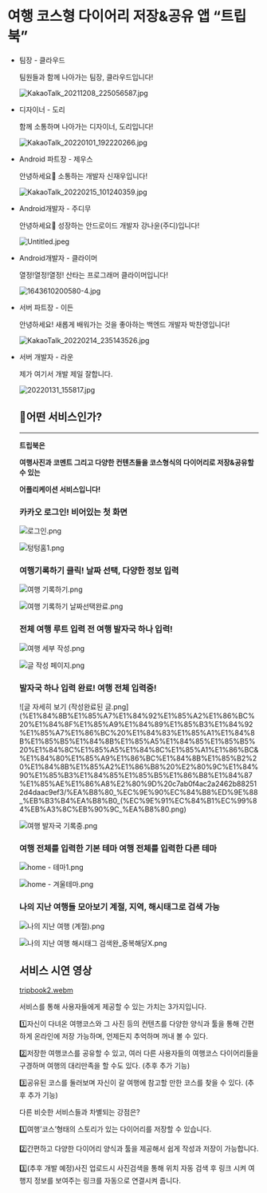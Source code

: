 # 여행 코스형 다이어리 저장&공유 앱 “트립북”

- 팀장 - 클라우드
    
    팀원들과 함께 나아가는 팀장, 클라우드입니다!
    
    ![KakaoTalk_20211208_225056587.jpg](%E1%84%8B%E1%85%A7%E1%84%92%E1%85%A2%E1%86%BC%20%E1%84%8F%E1%85%A9%E1%84%89%E1%85%B3%E1%84%92%E1%85%A7%E1%86%BC%20%E1%84%83%E1%85%A1%E1%84%8B%E1%85%B5%E1%84%8B%E1%85%A5%E1%84%85%E1%85%B5%20%E1%84%8C%E1%85%A5%E1%84%8C%E1%85%A1%E1%86%BC&%E1%84%80%E1%85%A9%E1%86%BC%E1%84%8B%E1%85%B2%20%E1%84%8B%E1%85%A2%E1%86%B8%20%E2%80%9C%E1%84%90%E1%85%B3%E1%84%85%E1%85%B5%E1%86%B8%E1%84%87%E1%85%AE%E1%86%A8%E2%80%9D%20c7ab0f4ac2a2462b882512d4daac9ef3/KakaoTalk_20211208_225056587.jpg)
    
- 디자이너 - 도리
    
    함께 소통하며 나아가는 디자이너, 도리입니다!
    
    ![KakaoTalk_20220101_192220266.jpg](%E1%84%8B%E1%85%A7%E1%84%92%E1%85%A2%E1%86%BC%20%E1%84%8F%E1%85%A9%E1%84%89%E1%85%B3%E1%84%92%E1%85%A7%E1%86%BC%20%E1%84%83%E1%85%A1%E1%84%8B%E1%85%B5%E1%84%8B%E1%85%A5%E1%84%85%E1%85%B5%20%E1%84%8C%E1%85%A5%E1%84%8C%E1%85%A1%E1%86%BC&%E1%84%80%E1%85%A9%E1%86%BC%E1%84%8B%E1%85%B2%20%E1%84%8B%E1%85%A2%E1%86%B8%20%E2%80%9C%E1%84%90%E1%85%B3%E1%84%85%E1%85%B5%E1%86%B8%E1%84%87%E1%85%AE%E1%86%A8%E2%80%9D%20c7ab0f4ac2a2462b882512d4daac9ef3/KakaoTalk_20220101_192220266.jpg)
    

- Android 파트장 - 제우스
    
    안녕하세요👋 소통하는 개발자 신재우입니다!
    
    ![KakaoTalk_20220215_101240359.jpg](%E1%84%8B%E1%85%A7%E1%84%92%E1%85%A2%E1%86%BC%20%E1%84%8F%E1%85%A9%E1%84%89%E1%85%B3%E1%84%92%E1%85%A7%E1%86%BC%20%E1%84%83%E1%85%A1%E1%84%8B%E1%85%B5%E1%84%8B%E1%85%A5%E1%84%85%E1%85%B5%20%E1%84%8C%E1%85%A5%E1%84%8C%E1%85%A1%E1%86%BC&%E1%84%80%E1%85%A9%E1%86%BC%E1%84%8B%E1%85%B2%20%E1%84%8B%E1%85%A2%E1%86%B8%20%E2%80%9C%E1%84%90%E1%85%B3%E1%84%85%E1%85%B5%E1%86%B8%E1%84%87%E1%85%AE%E1%86%A8%E2%80%9D%20c7ab0f4ac2a2462b882512d4daac9ef3/KakaoTalk_20220215_101240359.jpg)
    
- Android개발자 - 주디무
    
    안녕하세요👋 성장하는 안드로이드 개발자 강나윤(주디)입니다!
    
    ![Untitled.jpeg](%E1%84%8B%E1%85%A7%E1%84%92%E1%85%A2%E1%86%BC%20%E1%84%8F%E1%85%A9%E1%84%89%E1%85%B3%E1%84%92%E1%85%A7%E1%86%BC%20%E1%84%83%E1%85%A1%E1%84%8B%E1%85%B5%E1%84%8B%E1%85%A5%E1%84%85%E1%85%B5%20%E1%84%8C%E1%85%A5%E1%84%8C%E1%85%A1%E1%86%BC&%E1%84%80%E1%85%A9%E1%86%BC%E1%84%8B%E1%85%B2%20%E1%84%8B%E1%85%A2%E1%86%B8%20%E2%80%9C%E1%84%90%E1%85%B3%E1%84%85%E1%85%B5%E1%86%B8%E1%84%87%E1%85%AE%E1%86%A8%E2%80%9D%20c7ab0f4ac2a2462b882512d4daac9ef3/Untitled.jpeg)
    
- Android개발자 - 클라이머
    
    열정!열정!열정! 산타는 프로그래머 클라이머입니다!
    
    ![1643610200580-4.jpg](%E1%84%8B%E1%85%A7%E1%84%92%E1%85%A2%E1%86%BC%20%E1%84%8F%E1%85%A9%E1%84%89%E1%85%B3%E1%84%92%E1%85%A7%E1%86%BC%20%E1%84%83%E1%85%A1%E1%84%8B%E1%85%B5%E1%84%8B%E1%85%A5%E1%84%85%E1%85%B5%20%E1%84%8C%E1%85%A5%E1%84%8C%E1%85%A1%E1%86%BC&%E1%84%80%E1%85%A9%E1%86%BC%E1%84%8B%E1%85%B2%20%E1%84%8B%E1%85%A2%E1%86%B8%20%E2%80%9C%E1%84%90%E1%85%B3%E1%84%85%E1%85%B5%E1%86%B8%E1%84%87%E1%85%AE%E1%86%A8%E2%80%9D%20c7ab0f4ac2a2462b882512d4daac9ef3/1643610200580-4.jpg)
    
- 서버 파트장 - 이든
    
    안녕하세요! 새롭게 배워가는 것을 좋아하는 백엔드 개발자 박찬영입니다!
    
    ![KakaoTalk_20220214_235143526.jpg](%E1%84%8B%E1%85%A7%E1%84%92%E1%85%A2%E1%86%BC%20%E1%84%8F%E1%85%A9%E1%84%89%E1%85%B3%E1%84%92%E1%85%A7%E1%86%BC%20%E1%84%83%E1%85%A1%E1%84%8B%E1%85%B5%E1%84%8B%E1%85%A5%E1%84%85%E1%85%B5%20%E1%84%8C%E1%85%A5%E1%84%8C%E1%85%A1%E1%86%BC&%E1%84%80%E1%85%A9%E1%86%BC%E1%84%8B%E1%85%B2%20%E1%84%8B%E1%85%A2%E1%86%B8%20%E2%80%9C%E1%84%90%E1%85%B3%E1%84%85%E1%85%B5%E1%86%B8%E1%84%87%E1%85%AE%E1%86%A8%E2%80%9D%20c7ab0f4ac2a2462b882512d4daac9ef3/KakaoTalk_20220214_235143526.jpg)
    
- 서버 개발자 - 라운
    
    제가 여기서 개발 제일 잘합니다.
    
    ![20220131_155817.jpg](%E1%84%8B%E1%85%A7%E1%84%92%E1%85%A2%E1%86%BC%20%E1%84%8F%E1%85%A9%E1%84%89%E1%85%B3%E1%84%92%E1%85%A7%E1%86%BC%20%E1%84%83%E1%85%A1%E1%84%8B%E1%85%B5%E1%84%8B%E1%85%A5%E1%84%85%E1%85%B5%20%E1%84%8C%E1%85%A5%E1%84%8C%E1%85%A1%E1%86%BC&%E1%84%80%E1%85%A9%E1%86%BC%E1%84%8B%E1%85%B2%20%E1%84%8B%E1%85%A2%E1%86%B8%20%E2%80%9C%E1%84%90%E1%85%B3%E1%84%85%E1%85%B5%E1%86%B8%E1%84%87%E1%85%AE%E1%86%A8%E2%80%9D%20c7ab0f4ac2a2462b882512d4daac9ef3/20220131_155817.jpg)
    
    ## 🤗어떤 서비스인가?
    
    ---
    
    **트립북은** 
    
    **여행사진과 코멘트 그리고 다양한 컨텐츠들을 코스형식의 다이어리로 저장&공유할 수 있는** 
    
    **어플리케이션 서비스입니다!**
    
    ### 카카오 로그인!                                             비어있는 첫 화면
    
    ![로그인.png](%E1%84%8B%E1%85%A7%E1%84%92%E1%85%A2%E1%86%BC%20%E1%84%8F%E1%85%A9%E1%84%89%E1%85%B3%E1%84%92%E1%85%A7%E1%86%BC%20%E1%84%83%E1%85%A1%E1%84%8B%E1%85%B5%E1%84%8B%E1%85%A5%E1%84%85%E1%85%B5%20%E1%84%8C%E1%85%A5%E1%84%8C%E1%85%A1%E1%86%BC&%E1%84%80%E1%85%A9%E1%86%BC%E1%84%8B%E1%85%B2%20%E1%84%8B%E1%85%A2%E1%86%B8%20%E2%80%9C%E1%84%90%E1%85%B3%E1%84%85%E1%85%B5%E1%86%B8%E1%84%87%E1%85%AE%E1%86%A8%E2%80%9D%20c7ab0f4ac2a2462b882512d4daac9ef3/%EB%A1%9C%EA%B7%B8%EC%9D%B8.png)
    
    ![텅텅홈1.png](%E1%84%8B%E1%85%A7%E1%84%92%E1%85%A2%E1%86%BC%20%E1%84%8F%E1%85%A9%E1%84%89%E1%85%B3%E1%84%92%E1%85%A7%E1%86%BC%20%E1%84%83%E1%85%A1%E1%84%8B%E1%85%B5%E1%84%8B%E1%85%A5%E1%84%85%E1%85%B5%20%E1%84%8C%E1%85%A5%E1%84%8C%E1%85%A1%E1%86%BC&%E1%84%80%E1%85%A9%E1%86%BC%E1%84%8B%E1%85%B2%20%E1%84%8B%E1%85%A2%E1%86%B8%20%E2%80%9C%E1%84%90%E1%85%B3%E1%84%85%E1%85%B5%E1%86%B8%E1%84%87%E1%85%AE%E1%86%A8%E2%80%9D%20c7ab0f4ac2a2462b882512d4daac9ef3/%ED%85%85%ED%85%85%ED%99%881.png)
    
    ### 여행기록하기 클릭!                                            날짜 선택, 다양한 정보 입력
    
    ![여행 기록하기.png](%E1%84%8B%E1%85%A7%E1%84%92%E1%85%A2%E1%86%BC%20%E1%84%8F%E1%85%A9%E1%84%89%E1%85%B3%E1%84%92%E1%85%A7%E1%86%BC%20%E1%84%83%E1%85%A1%E1%84%8B%E1%85%B5%E1%84%8B%E1%85%A5%E1%84%85%E1%85%B5%20%E1%84%8C%E1%85%A5%E1%84%8C%E1%85%A1%E1%86%BC&%E1%84%80%E1%85%A9%E1%86%BC%E1%84%8B%E1%85%B2%20%E1%84%8B%E1%85%A2%E1%86%B8%20%E2%80%9C%E1%84%90%E1%85%B3%E1%84%85%E1%85%B5%E1%86%B8%E1%84%87%E1%85%AE%E1%86%A8%E2%80%9D%20c7ab0f4ac2a2462b882512d4daac9ef3/%EC%97%AC%ED%96%89_%EA%B8%B0%EB%A1%9D%ED%95%98%EA%B8%B0.png)
    
    ![여행 기록하기 날짜선택완료.png](%E1%84%8B%E1%85%A7%E1%84%92%E1%85%A2%E1%86%BC%20%E1%84%8F%E1%85%A9%E1%84%89%E1%85%B3%E1%84%92%E1%85%A7%E1%86%BC%20%E1%84%83%E1%85%A1%E1%84%8B%E1%85%B5%E1%84%8B%E1%85%A5%E1%84%85%E1%85%B5%20%E1%84%8C%E1%85%A5%E1%84%8C%E1%85%A1%E1%86%BC&%E1%84%80%E1%85%A9%E1%86%BC%E1%84%8B%E1%85%B2%20%E1%84%8B%E1%85%A2%E1%86%B8%20%E2%80%9C%E1%84%90%E1%85%B3%E1%84%85%E1%85%B5%E1%86%B8%E1%84%87%E1%85%AE%E1%86%A8%E2%80%9D%20c7ab0f4ac2a2462b882512d4daac9ef3/%EC%97%AC%ED%96%89_%EA%B8%B0%EB%A1%9D%ED%95%98%EA%B8%B0_%EB%82%A0%EC%A7%9C%EC%84%A0%ED%83%9D%EC%99%84%EB%A3%8C.png)
    
    ### 전체 여행 루트 입력 전                                        여행 발자국 하나 입력!
    
    ![여행 세부 작성.png](%E1%84%8B%E1%85%A7%E1%84%92%E1%85%A2%E1%86%BC%20%E1%84%8F%E1%85%A9%E1%84%89%E1%85%B3%E1%84%92%E1%85%A7%E1%86%BC%20%E1%84%83%E1%85%A1%E1%84%8B%E1%85%B5%E1%84%8B%E1%85%A5%E1%84%85%E1%85%B5%20%E1%84%8C%E1%85%A5%E1%84%8C%E1%85%A1%E1%86%BC&%E1%84%80%E1%85%A9%E1%86%BC%E1%84%8B%E1%85%B2%20%E1%84%8B%E1%85%A2%E1%86%B8%20%E2%80%9C%E1%84%90%E1%85%B3%E1%84%85%E1%85%B5%E1%86%B8%E1%84%87%E1%85%AE%E1%86%A8%E2%80%9D%20c7ab0f4ac2a2462b882512d4daac9ef3/%EC%97%AC%ED%96%89_%EC%84%B8%EB%B6%80_%EC%9E%91%EC%84%B1.png)
    
    ![글 작성 페이지.png](%E1%84%8B%E1%85%A7%E1%84%92%E1%85%A2%E1%86%BC%20%E1%84%8F%E1%85%A9%E1%84%89%E1%85%B3%E1%84%92%E1%85%A7%E1%86%BC%20%E1%84%83%E1%85%A1%E1%84%8B%E1%85%B5%E1%84%8B%E1%85%A5%E1%84%85%E1%85%B5%20%E1%84%8C%E1%85%A5%E1%84%8C%E1%85%A1%E1%86%BC&%E1%84%80%E1%85%A9%E1%86%BC%E1%84%8B%E1%85%B2%20%E1%84%8B%E1%85%A2%E1%86%B8%20%E2%80%9C%E1%84%90%E1%85%B3%E1%84%85%E1%85%B5%E1%86%B8%E1%84%87%E1%85%AE%E1%86%A8%E2%80%9D%20c7ab0f4ac2a2462b882512d4daac9ef3/%EA%B8%80_%EC%9E%91%EC%84%B1_%ED%8E%98%EC%9D%B4%EC%A7%80.png)
    
    ### 발자국 하나 입력 완료!                                        여행 전체 입력중!
    
    ![글 자세히 보기 (작성완료된 글.png](%E1%84%8B%E1%85%A7%E1%84%92%E1%85%A2%E1%86%BC%20%E1%84%8F%E1%85%A9%E1%84%89%E1%85%B3%E1%84%92%E1%85%A7%E1%86%BC%20%E1%84%83%E1%85%A1%E1%84%8B%E1%85%B5%E1%84%8B%E1%85%A5%E1%84%85%E1%85%B5%20%E1%84%8C%E1%85%A5%E1%84%8C%E1%85%A1%E1%86%BC&%E1%84%80%E1%85%A9%E1%86%BC%E1%84%8B%E1%85%B2%20%E1%84%8B%E1%85%A2%E1%86%B8%20%E2%80%9C%E1%84%90%E1%85%B3%E1%84%85%E1%85%B5%E1%86%B8%E1%84%87%E1%85%AE%E1%86%A8%E2%80%9D%20c7ab0f4ac2a2462b882512d4daac9ef3/%EA%B8%80_%EC%9E%90%EC%84%B8%ED%9E%88_%EB%B3%B4%EA%B8%B0_(%EC%9E%91%EC%84%B1%EC%99%84%EB%A3%8C%EB%90%9C_%EA%B8%80.png)
    
    ![여행 발자국 기록중.png](%E1%84%8B%E1%85%A7%E1%84%92%E1%85%A2%E1%86%BC%20%E1%84%8F%E1%85%A9%E1%84%89%E1%85%B3%E1%84%92%E1%85%A7%E1%86%BC%20%E1%84%83%E1%85%A1%E1%84%8B%E1%85%B5%E1%84%8B%E1%85%A5%E1%84%85%E1%85%B5%20%E1%84%8C%E1%85%A5%E1%84%8C%E1%85%A1%E1%86%BC&%E1%84%80%E1%85%A9%E1%86%BC%E1%84%8B%E1%85%B2%20%E1%84%8B%E1%85%A2%E1%86%B8%20%E2%80%9C%E1%84%90%E1%85%B3%E1%84%85%E1%85%B5%E1%86%B8%E1%84%87%E1%85%AE%E1%86%A8%E2%80%9D%20c7ab0f4ac2a2462b882512d4daac9ef3/%EC%97%AC%ED%96%89_%EB%B0%9C%EC%9E%90%EA%B5%AD_%EA%B8%B0%EB%A1%9D%EC%A4%91.png)
    
    ### 여행 전체를 입력한 기본 테마                       여행 전체를 입력한 다른 테마
    
    ![home - 테마1.png](%E1%84%8B%E1%85%A7%E1%84%92%E1%85%A2%E1%86%BC%20%E1%84%8F%E1%85%A9%E1%84%89%E1%85%B3%E1%84%92%E1%85%A7%E1%86%BC%20%E1%84%83%E1%85%A1%E1%84%8B%E1%85%B5%E1%84%8B%E1%85%A5%E1%84%85%E1%85%B5%20%E1%84%8C%E1%85%A5%E1%84%8C%E1%85%A1%E1%86%BC&%E1%84%80%E1%85%A9%E1%86%BC%E1%84%8B%E1%85%B2%20%E1%84%8B%E1%85%A2%E1%86%B8%20%E2%80%9C%E1%84%90%E1%85%B3%E1%84%85%E1%85%B5%E1%86%B8%E1%84%87%E1%85%AE%E1%86%A8%E2%80%9D%20c7ab0f4ac2a2462b882512d4daac9ef3/home_-_%ED%85%8C%EB%A7%881.png)
    
    ![home - 겨울테마.png](%E1%84%8B%E1%85%A7%E1%84%92%E1%85%A2%E1%86%BC%20%E1%84%8F%E1%85%A9%E1%84%89%E1%85%B3%E1%84%92%E1%85%A7%E1%86%BC%20%E1%84%83%E1%85%A1%E1%84%8B%E1%85%B5%E1%84%8B%E1%85%A5%E1%84%85%E1%85%B5%20%E1%84%8C%E1%85%A5%E1%84%8C%E1%85%A1%E1%86%BC&%E1%84%80%E1%85%A9%E1%86%BC%E1%84%8B%E1%85%B2%20%E1%84%8B%E1%85%A2%E1%86%B8%20%E2%80%9C%E1%84%90%E1%85%B3%E1%84%85%E1%85%B5%E1%86%B8%E1%84%87%E1%85%AE%E1%86%A8%E2%80%9D%20c7ab0f4ac2a2462b882512d4daac9ef3/home_-_%EA%B2%A8%EC%9A%B8%ED%85%8C%EB%A7%88.png)
    
    ### 나의 지난 여행들 모아보기                             계절, 지역, 해시태그로 검색 가능
    
    ![나의 지난 여행 (계절).png](%E1%84%8B%E1%85%A7%E1%84%92%E1%85%A2%E1%86%BC%20%E1%84%8F%E1%85%A9%E1%84%89%E1%85%B3%E1%84%92%E1%85%A7%E1%86%BC%20%E1%84%83%E1%85%A1%E1%84%8B%E1%85%B5%E1%84%8B%E1%85%A5%E1%84%85%E1%85%B5%20%E1%84%8C%E1%85%A5%E1%84%8C%E1%85%A1%E1%86%BC&%E1%84%80%E1%85%A9%E1%86%BC%E1%84%8B%E1%85%B2%20%E1%84%8B%E1%85%A2%E1%86%B8%20%E2%80%9C%E1%84%90%E1%85%B3%E1%84%85%E1%85%B5%E1%86%B8%E1%84%87%E1%85%AE%E1%86%A8%E2%80%9D%20c7ab0f4ac2a2462b882512d4daac9ef3/%EB%82%98%EC%9D%98_%EC%A7%80%EB%82%9C_%EC%97%AC%ED%96%89_(%EA%B3%84%EC%A0%88).png)
    
    ![나의 지난 여행 해시태그 검색완_중복해당X.png](%E1%84%8B%E1%85%A7%E1%84%92%E1%85%A2%E1%86%BC%20%E1%84%8F%E1%85%A9%E1%84%89%E1%85%B3%E1%84%92%E1%85%A7%E1%86%BC%20%E1%84%83%E1%85%A1%E1%84%8B%E1%85%B5%E1%84%8B%E1%85%A5%E1%84%85%E1%85%B5%20%E1%84%8C%E1%85%A5%E1%84%8C%E1%85%A1%E1%86%BC&%E1%84%80%E1%85%A9%E1%86%BC%E1%84%8B%E1%85%B2%20%E1%84%8B%E1%85%A2%E1%86%B8%20%E2%80%9C%E1%84%90%E1%85%B3%E1%84%85%E1%85%B5%E1%86%B8%E1%84%87%E1%85%AE%E1%86%A8%E2%80%9D%20c7ab0f4ac2a2462b882512d4daac9ef3/%EB%82%98%EC%9D%98_%EC%A7%80%EB%82%9C_%EC%97%AC%ED%96%89_%ED%95%B4%EC%8B%9C%ED%83%9C%EA%B7%B8_%EA%B2%80%EC%83%89%EC%99%84_%EC%A4%91%EB%B3%B5%ED%95%B4%EB%8B%B9X.png)
    
    ## 서비스 시연 영상
    
    [tripbook2.webm](%E1%84%8B%E1%85%A7%E1%84%92%E1%85%A2%E1%86%BC%20%E1%84%8F%E1%85%A9%E1%84%89%E1%85%B3%E1%84%92%E1%85%A7%E1%86%BC%20%E1%84%83%E1%85%A1%E1%84%8B%E1%85%B5%E1%84%8B%E1%85%A5%E1%84%85%E1%85%B5%20%E1%84%8C%E1%85%A5%E1%84%8C%E1%85%A1%E1%86%BC&%E1%84%80%E1%85%A9%E1%86%BC%E1%84%8B%E1%85%B2%20%E1%84%8B%E1%85%A2%E1%86%B8%20%E2%80%9C%E1%84%90%E1%85%B3%E1%84%85%E1%85%B5%E1%86%B8%E1%84%87%E1%85%AE%E1%86%A8%E2%80%9D%20c7ab0f4ac2a2462b882512d4daac9ef3/tripbook2.webm)
    
    서비스를 통해 사용자들에게 제공할 수 있는 가치는 3가지입니다.
    
    1️⃣자신이 다녀온 여행코스와 그 사진 등의 컨텐츠를 다양한 양식과 툴을 통해 간편하게 온라인에 저장 가능하며, 언제든지 추억하며 꺼내 볼 수 있다.
    
    2️⃣저장한 여행코스를 공유할 수 있고, 여러 다른 사용자들의 여행코스 다이어리들을 구경하며 여행의 대리만족을 할 수도 있다. (추후 추가 기능)
    
    3️⃣공유된 코스를 둘러보며 자신이 갈 여행에 참고할 만한 코스를 찾을 수 있다. (추후 추가 기능)
    
    다른 비슷한 서비스들과 차별되는 강점은?
    
    1️⃣여행’코스’형태의 스토리가 있는 다이어리를 저장할 수 있습니다.
    
    2️⃣간편하고 다양한 다이어리 양식과 툴을 제공해서 쉽게 작성과 저장이 가능합니다.
    
    3️⃣(추후 개발 예정)사진 업로드시 사진검색을 통해 위치 자동 검색 후 링크 시켜 여행지 정보를 보여주는 링크를 자동으로 연결시켜 줍니다.
